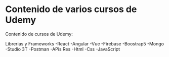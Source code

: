 # Contenido de varios cursos de Udemy

Contenido de cursos de Udemy:

Librerias y Frameworks
-React
-Angular
-Vue
-Firebase
-Boostrap5
-Mongo
-Studio 3T
-Postman
-APis Res
-Html
-Css
-JavaScript


